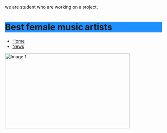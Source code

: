 <html>
  <head>
 

</head>
<body>

<p>we are student who are working on a project.</p>
<h1 style="background-color:DodgerBlue;">Best female music artists</h1>  
<ul>
  <li><a href="https://veronicacopparoni.github.io/Main-page">Home</a></li>
  <li><a href="https://veronicacopparoni.github.io/ourproject">News</a></li>
</ul>
 <div class="section">
    <div class="section-image">
    <a href="https://melody-data.github.io/stories/published_stories/story_1686643551.648723.html">
       <img src="chartd.png" alt="Image 1" width="400" height="240"/>
      </a>
    </div>
  </div>
